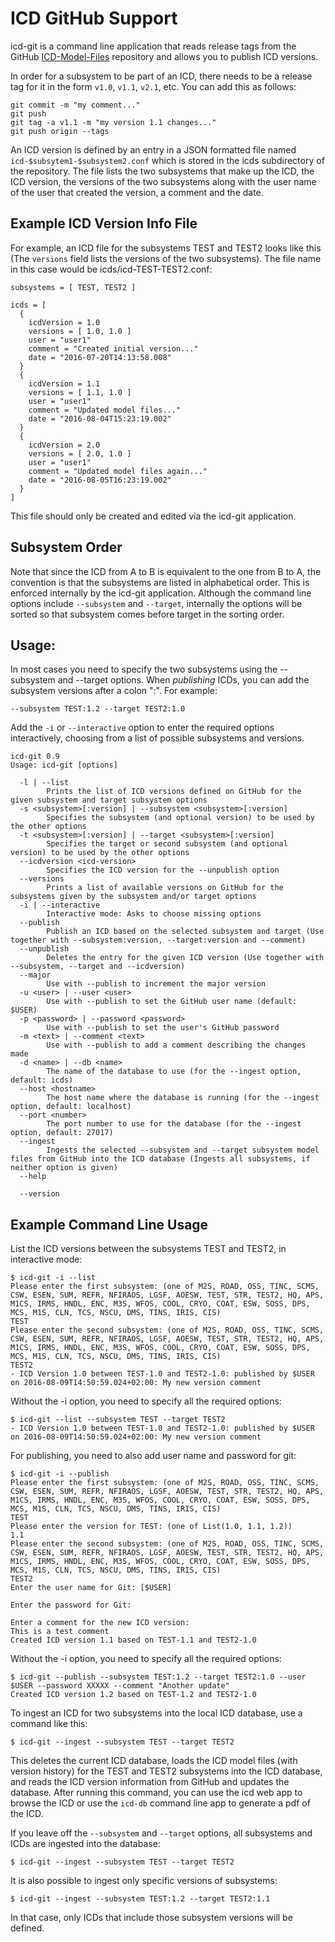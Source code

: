 ICD GitHub Support
==================

icd-git is a command line application that reads release tags from the GitHub 
[ICD-Model-Files](https://github.com/tmtsoftware/ICD-Model-Files.git) repository and
allows you to publish ICD versions.

In order for a subsystem to be part of an ICD, there needs to be a release tag for it in the
form `v1.0`, `v1.1`, `v2.1`, etc. You can add this as follows:

```
git commit -m "my comment..."
git push
git tag -a v1.1 -m "my version 1.1 changes..."
git push origin --tags
```

An ICD version is defined by an entry in a JSON formatted file named `icd-$subsytem1-$subsystem2.conf`
which is stored in the icds subdirectory of the repository. 
The file lists the two subsystems that make up the ICD, the ICD version, the versions of the two subsystems along with the
user name of the user that created the version, a comment and the date.

Example ICD Version Info File
-----------------------------

For example, an ICD file for the subsystems TEST and TEST2 looks like this (The `versions` field lists the
versions of the two subsystems). The file name in this case would be icds/icd-TEST-TEST2.conf:

```
subsystems = [ TEST, TEST2 ]

icds = [
  {
    icdVersion = 1.0
    versions = [ 1.0, 1.0 ]
    user = "user1"
    comment = "Created initial version..."
    date = "2016-07-20T14:13:58.008"
  }
  {
    icdVersion = 1.1
    versions = [ 1.1, 1.0 ]
    user = "user1"
    comment = "Updated model files..."
    date = "2016-08-04T15:23:19.002"
  }
  {
    icdVersion = 2.0
    versions = [ 2.0, 1.0 ]
    user = "user1"
    comment = "Updated model files again..."
    date = "2016-08-05T16:23:19.002"
  }
]
```

This file should only be created and edited via the icd-git application.

Subsystem Order
---------------

Note that since the ICD from A to B is equivalent to the one from B to A, the convention is
that the subsystems are listed in alphabetical order. This is enforced internally by the
icd-git application. Although the command line options include `--subsystem` and `--target`,
internally the options will be sorted so that subsystem comes before target in the sorting order.

Usage:
------

In most cases you need to specify the two subsystems using the --subsystem and --target options.
When *publishing* ICDs, you can add the subsystem versions after a colon ":". For example:
    
    --subsystem TEST:1.2 --target TEST2:1.0

Add the `-i` or `--interactive` option to enter the required options interactively, choosing from
a list of possible subsystems and versions.

```
icd-git 0.9
Usage: icd-git [options]

  -l | --list
        Prints the list of ICD versions defined on GitHub for the given subsystem and target subsystem options
  -s <subsystem>[:version] | --subsystem <subsystem>[:version]
        Specifies the subsystem (and optional version) to be used by the other options
  -t <subsystem>[:version] | --target <subsystem>[:version]
        Specifies the target or second subsystem (and optional version) to be used by the other options
  --icdversion <icd-version>
        Specifies the ICD version for the --unpublish option
  --versions
        Prints a list of available versions on GitHub for the subsystems given by the subsystem and/or target options
  -i | --interactive
        Interactive mode: Asks to choose missing options
  --publish
        Publish an ICD based on the selected subsystem and target (Use together with --subsystem:version, --target:version and --comment)
  --unpublish
        Deletes the entry for the given ICD version (Use together with --subsystem, --target and --icdversion)
  --major
        Use with --publish to increment the major version
  -u <user> | --user <user>
        Use with --publish to set the GitHub user name (default: $USER)
  -p <password> | --password <password>
        Use with --publish to set the user's GitHub password
  -m <text> | --comment <text>
        Use with --publish to add a comment describing the changes made
  -d <name> | --db <name>
        The name of the database to use (for the --ingest option, default: icds)
  --host <hostname>
        The host name where the database is running (for the --ingest option, default: localhost)
  --port <number>
        The port number to use for the database (for the --ingest option, default: 27017)
  --ingest
        Ingests the selected --subsystem and --target subsystem model files from GitHub into the ICD database (Ingests all subsystems, if neither option is given)
  --help

  --version
```

Example Command Line Usage
--------------------------

List the ICD versions between the subsystems TEST and TEST2, in interactive mode:

```
$ icd-git -i --list
Please enter the first subsystem: (one of M2S, ROAD, OSS, TINC, SCMS, CSW, ESEN, SUM, REFR, NFIRAOS, LGSF, AOESW, TEST, STR, TEST2, HQ, APS, M1CS, IRMS, HNDL, ENC, M3S, WFOS, COOL, CRYO, COAT, ESW, SOSS, DPS, MCS, M1S, CLN, TCS, NSCU, DMS, TINS, IRIS, CIS)
TEST
Please enter the second subsystem: (one of M2S, ROAD, OSS, TINC, SCMS, CSW, ESEN, SUM, REFR, NFIRAOS, LGSF, AOESW, TEST, STR, TEST2, HQ, APS, M1CS, IRMS, HNDL, ENC, M3S, WFOS, COOL, CRYO, COAT, ESW, SOSS, DPS, MCS, M1S, CLN, TCS, NSCU, DMS, TINS, IRIS, CIS)
TEST2
- ICD Version 1.0 between TEST-1.0 and TEST2-1.0: published by $USER on 2016-08-09T14:50:59.024+02:00: My new version comment
```

Without the -i option, you need to specify all the required options:

```
$ icd-git --list --subsystem TEST --target TEST2
- ICD Version 1.0 between TEST-1.0 and TEST2-1.0: published by $USER on 2016-08-09T14:50:59.024+02:00: My new version comment
```

For publishing, you need to also add user name and password for git:

```
$ icd-git -i --publish
Please enter the first subsystem: (one of M2S, ROAD, OSS, TINC, SCMS, CSW, ESEN, SUM, REFR, NFIRAOS, LGSF, AOESW, TEST, STR, TEST2, HQ, APS, M1CS, IRMS, HNDL, ENC, M3S, WFOS, COOL, CRYO, COAT, ESW, SOSS, DPS, MCS, M1S, CLN, TCS, NSCU, DMS, TINS, IRIS, CIS)
TEST
Please enter the version for TEST: (one of List(1.0, 1.1, 1.2))
1.1
Please enter the second subsystem: (one of M2S, ROAD, OSS, TINC, SCMS, CSW, ESEN, SUM, REFR, NFIRAOS, LGSF, AOESW, TEST, STR, TEST2, HQ, APS, M1CS, IRMS, HNDL, ENC, M3S, WFOS, COOL, CRYO, COAT, ESW, SOSS, DPS, MCS, M1S, CLN, TCS, NSCU, DMS, TINS, IRIS, CIS)
TEST2
Enter the user name for Git: [$USER]

Enter the password for Git:

Enter a comment for the new ICD version:
This is a test comment
Created ICD version 1.1 based on TEST-1.1 and TEST2-1.0
```

Without the -i option, you need to specify all the required options:

```
$ icd-git --publish --subsystem TEST:1.2 --target TEST2:1.0 --user $USER --password XXXXX --comment "Another update"
Created ICD version 1.2 based on TEST-1.2 and TEST2-1.0
```

To ingest an ICD for two subsystems into the local ICD database, use a command like this:

    $ icd-git --ingest --subsystem TEST --target TEST2

This deletes the current ICD database, 
loads the ICD model files (with version history) for the TEST and TEST2 subsystems into the ICD database, 
and reads the ICD version information from GitHub and updates the database. After running this command,
you can use the icd web app to browse the ICD or use the `icd-db` command line app to generate a pdf
of the ICD.

If you leave off the `--subsystem` and `--target` options, all subsystems and ICDs are ingested into the database:

    $ icd-git --ingest --subsystem TEST --target TEST2

It is also possible to ingest only specific versions of subsystems:

    $ icd-git --ingest --subsystem TEST:1.2 --target TEST2:1.1

In that case, only ICDs that include those subsystem versions will be defined.

